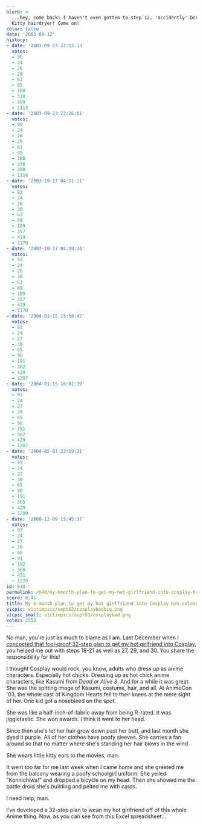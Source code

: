 ```yaml
---
blurb: >
  ...hey, come back! I haven't even gotten to step 12, 'accidently' breaking her Hello
  Kitty hairdryer! Come on!
color: false
date: '2003-09-12'
history:
- date: '2003-09-23 22:12:13'
  votes:
  - 90
  - 24
  - 26
  - 29
  - 61
  - 85
  - 180
  - 338
  - 399
  - 1115
- date: '2003-09-23 22:26:01'
  votes:
  - 90
  - 24
  - 26
  - 29
  - 61
  - 85
  - 180
  - 338
  - 399
  - 1116
- date: '2003-10-17 04:11:11'
  votes:
  - 93
  - 24
  - 26
  - 30
  - 63
  - 89
  - 189
  - 357
  - 419
  - 1170
- date: '2003-10-17 04:18:24'
  votes:
  - 93
  - 24
  - 26
  - 30
  - 63
  - 89
  - 189
  - 357
  - 419
  - 1170
- date: '2004-01-15 15:58:47'
  votes:
  - 93
  - 24
  - 27
  - 30
  - 65
  - 90
  - 191
  - 362
  - 429
  - 1207
- date: '2004-01-15 16:02:19'
  votes:
  - 93
  - 24
  - 27
  - 30
  - 65
  - 90
  - 191
  - 362
  - 429
  - 1207
- date: '2004-02-07 22:19:31'
  votes:
  - 93
  - 24
  - 27
  - 30
  - 65
  - 90
  - 191
  - 365
  - 429
  - 1209
- date: '2009-12-09 15:45:37'
  votes:
  - 93
  - 24
  - 27
  - 30
  - 66
  - 91
  - 192
  - 368
  - 431
  - 1220
id: 648
permalink: /648/my-6month-plan-to-get-my-hot-girlfriend-into-cosplay-has-colossally-backfired/
score: 8.45
title: My 6-month plan to get my hot girlfriend into Cosplay has colossally backfired.
vicpic: victimpics/sept03/cosplaybadbig.png
vicpic_small: victimpics/sept03/cosplaybad.png
votes: 2553
---
```


No man, you're just as much to blame as I am. Last December when I
[concocted that fool-proof 32-step plan to get my hot girlfriend into
Cosplay](@/victim/527.md), you helped me out with steps 18-21 as well
as 27, 29, and 30. You share the responsibility for this!

I thought Cosplay would rock, you know, adults who dress up as anime
characters. Especially hot chicks. Dressing up as hot chick anime
characters, like Kasumi from *Dead or Alive 3*. And for a while it was
great. She was the spitting image of Kasumi, costume, hair, and all. At
AnimeCon '03, the whole cast of Kingdom Hearts fell to their knees at
the mere sight of her. One kid got a nosebleed on the spot.

She was like a half-inch-of-fabric away from being R-rated. It was
jiggletastic. She won awards. I think it went to her head.

Since then she's let her hair grow down past her butt, and last month
she dyed it purple. All of her clothes have poofy sleeves. She carries a
fan around so that no matter where she's standing her hair blows in the
wind.

She wears little kitty ears to the movies, man.

It went too far for me last week when I came home and she greeted me
from the balcony wearing a poofy schoolgirl uniform. She yelled
"Konnichiwa!" and dropped a bicycle on my head. Then she showed me the
battle droid she's building and pelted me with cards.

I need help, man.

I've developed a 32-step plan to wean my hot girlfriend off of this
whole Anime thing. Now, as you can see from this Excel spreadsheet...